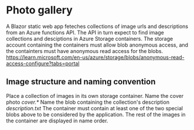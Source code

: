 
# Photo gallery

A Blazor static web app feteches collections of image urls and descriptions from an Azure functions API.
The API in turn expect to find image collections and desciptions in Azure Storage containers.
The storage account containing the containers must allow blob anonymous access, and the containters must have anonymous read access for the blobs.
https://learn.microsoft.com/en-us/azure/storage/blobs/anonymous-read-access-configure?tabs=portal

## Image structure and naming convention
Place a collection of images in its own storage container.
Name the cover photo _cover.*_
Name the blob containing the collection's description _description.txt_
The container must contain at least one of the two special blobs above to be considered by the application.
The rest of the images in the container are displayed in name order.
